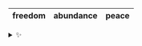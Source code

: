 | freedom | abundance | peace |
| :-----: | :-------: | :---: |

<details>
  <summary>✨</summary>
  These words are chosen at random each day. New words will appear here tomorrow morning.
</details>